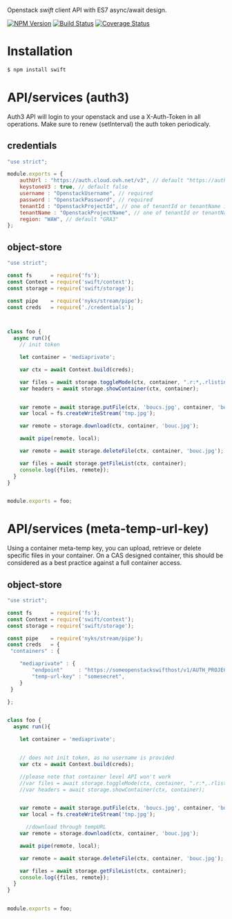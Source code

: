 Openstack *swift* client API with ES7 async/await design.


[![NPM Version](https://img.shields.io/npm/v/swift.svg?style=flat)](https://www.npmjs.org/package/swift)
[![Build Status](https://img.shields.io/travis/131/swift.svg?style=flat)](http://travis-ci.org/131/swift)
[![Coverage Status](https://img.shields.io/coveralls/131/swift.svg?style=flat)](https://coveralls.io/r/131/swift?branch=master)




# Installation

```bash
$ npm install swift
```


# API/services (auth3)
Auth3 API will login to your openstack and use a X-Auth-Token in all operations.
Make sure to renew (setInterval) the auth token periodicaly.

## credentials
```js
"use strict";

module.exports = {
    authUrl : "https://auth.cloud.ovh.net/v3", // default "https://auth.cloud.ovh.net/v2.0"
    keystoneV3 : true, // default false
    username : "OpenstackUsername", // required
    password : "OpenstackPassword", // required
    tenantId : "OpenstackProjectId", // one of tenantId or tenantName is required
    tenantName : "OpenstackProjectName", // one of tenantId or tenantName is required
    region: "WAW", // default "GRA3"
};

```


## object-store 
```js
"use strict";

const fs      = require('fs');
const Context = require('swift/context');
const storage = require('swift/storage');

const pipe    = require('nyks/stream/pipe');
const creds   = require('./credentials');



class foo {
  async run(){
    // init token

    let container = 'mediaprivate';

    var ctx = await Context.build(creds);

    var files = await storage.toggleMode(ctx, container, ".r:*,.rlistings");
    var headers = await storage.showContainer(ctx, container);


    var remote = await storage.putFile(ctx, 'boucs.jpg', container, 'bouc.jpg');
    var local = fs.createWriteStream('tmp.jpg');

    var remote = storage.download(ctx, container, 'bouc.jpg');

    await pipe(remote, local);

    var remote = await storage.deleteFile(ctx, container, 'bouc.jpg');

    var files = await storage.getFileList(ctx, container);
    console.log({files, remote});
  }
}


module.exports = foo;
```


# API/services (meta-temp-url-key)
Using a container meta-temp key, you can upload, retrieve or delete specific files in your container.
On a CAS designed container, this should be considered as a best practice against a full container access.

## object-store 
```js
"use strict";

const fs      = require('fs');
const Context = require('swift/context');
const storage = require('swift/storage');

const pipe    = require('nyks/stream/pipe');
const creds   = {
 "containers" : {

    "mediaprivate" : {
        "endpoint"     : "https://someopenstackswifthost/v1/AUTH_PROJECTID/mediaprivate",
        "temp-url-key" : "somesecret",
    }
 }

};


class foo {
  async run(){

    let container = 'mediaprivate';


    // does not init token, as no username is provided
    var ctx = await Context.build(creds);

    //please note that container level API won't work
    //var files = await storage.toggleMode(ctx, container, ".r:*,.rlistings");
    //var headers = await storage.showContainer(ctx, container);


    var remote = await storage.putFile(ctx, 'boucs.jpg', container, 'bouc.jpg');
    var local = fs.createWriteStream('tmp.jpg');

      //download through tempURL
    var remote = storage.download(ctx, container, 'bouc.jpg');

    await pipe(remote, local);

    var remote = await storage.deleteFile(ctx, container, 'bouc.jpg');

    var files = await storage.getFileList(ctx, container);
    console.log({files, remote});
  }
}


module.exports = foo;
```







